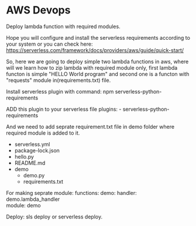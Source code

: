 # AWS Devops
Deploy lambda function with required modules.

Hope you will configure and install the serverless requirements according to your system or you can check here:
    https://serverless.com/framework/docs/providers/aws/guide/quick-start/


So, here we are going to deploy simple two lambda functions in aws, 
where will we learn how to zip lambda with required module only,
first lambda functon is simple "HELLO World program" and second one is a functon with "requests" module in(requirements.txt) file.  

Install serverless plugin with command:
    npm serverless-python-requirements


ADD this plugin to your serverless file
    plugins:
      - serverless-python-requirements

And we need to add seprate requirement.txt file in demo folder where required module is added to it.
   - serverless.yml
   - package-lock.json
   - hello.py
   - README.md
   - demo
     - demo.py
     - requirements.txt


For making seprate module:
    functions:
      demo:
        handler: demo.lambda_handler   
        module: demo       


Deploy:
    sls deploy or serverless deploy.
